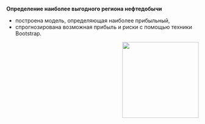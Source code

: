 **Определение наиболее выгодного региона нефтедобычи**
- построена модель, определяющая наиболее прибыльный, 
- спрогнозирована возможная прибыль и риски с помощью техники Bootstrap.

<div id="header" align="right">
  <img src="https://us.123rf.com/450wm/marrakeshh/marrakeshh1206/marrakeshh120600129/14204710-isolated-oil-well-pump.jpg?ver=6" width="200"/>
</div>

